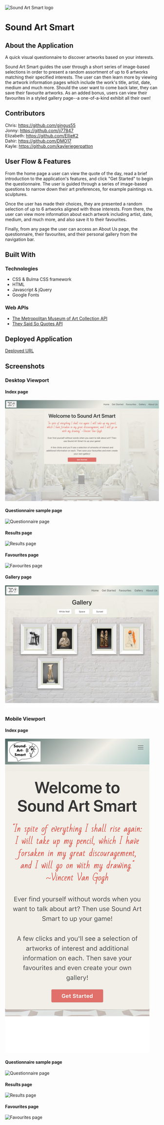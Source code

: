 ![Sound Art Smart logo](./assets/images/saslogo.png)

# Sound Art Smart

## About the Application

A quick visual questionnaire to discover artworks based on your interests.

Sound Art Smart guides the user through a short series of image-based selections in order to present a random assortment of up to 6 artworks matching their specified interests. The user can then learn more by viewing the artwork information pages which include the work's title, artist, date, medium and much more. Should the user want to come back later, they can save their favourite artworks. As an added bonus, users can view their favourites in a styled gallery page--a one-of-a-kind exhibit all their own!

## Contributors

Chris: https://github.com/gingus55  
Jonny: https://github.com/jj77847  
Elizabeth: https://github.com/EllieK2  
Dahir: https://github.com/DMO17  
Kayle: https://github.com/kayleriegerpatton

## User Flow & Features

From the home page a user can view the quote of the day, read a brief introduction to the application's features, and click "Get Started" to begin the questionnaire. The user is guided through a series of image-based questions to narrow down their art preferences, for example paintings vs. sculptures.

Once the user has made their choices, they are presented a random selection of up to 6 artworks aligned with those interests. From there, the user can view more information about each artwork including artist, date, medium, and much more, and also save it to their favourites.

Finally, from any page the user can access an About Us page, the questionnaire, their favourites, and their personal gallery from the navigation bar.

## Built With

### Technologies

- CSS & Bulma CSS framework
- HTML
- Javascript & jQuery
- Google Fonts

### Web APIs

- [The Metropolitan Museum of Art Collection API](https://metmuseum.github.io/)
- [They Said So Quotes API](https://quotes.rest/)

## Deployed Application

[Deployed URL](https://gingus55.github.io/sound-art-smart/)

## Screenshots

### Desktop Viewport

#### Index page

![Sound Art Smart index page](./assets/images/screenshots/index.png)

#### Questionnaire sample page

![Questionnaire page](./assets/images/screenshots/question-medium.png)

#### Results page

![Results page](./assets/images/screenshots/results.png)

#### Favourites page

![Favourites page](./assets/images/screenshots/favourites.png)

#### Gallery page

![Gallery page](./assets/images/screenshots/gallery.png)

### Mobile Viewport

#### Index page

![Sound Art Smart index page](./assets/images/screenshots/index-mobile.png)

#### Questionnaire sample page

![Questionnaire page](./assets/images/screenshots/question-mobile.png)

#### Results page

![Results page](./assets/images/screenshots/results-mobile.png)

#### Favourites page

![Favourites page](./assets/images/screenshots/favourites-mobile.png)
